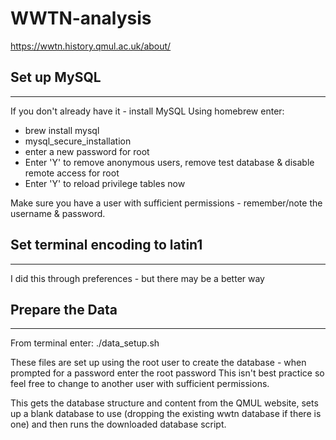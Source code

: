 # WWTN-analysis
https://wwtn.history.qmul.ac.uk/about/

## Set up MySQL
------------

If you don't already have it - install MySQL Using homebrew enter: 
* brew install mysql
* mysql_secure_installation
* enter a new password for root
* Enter 'Y' to remove anonymous users, remove test database & disable remote
access for root
* Enter 'Y' to reload privilege tables now

Make sure you have a user with sufficient permissions - remember/note the
username & password.

## Set terminal encoding to latin1
-------------------------------

I did this through preferences - but there may be a better way

## Prepare the Data
----------------
From terminal enter: ./data_setup.sh

These files are set up using the root user to create the database - when
prompted for a password enter the root password This isn't best practice so feel
free to change to another user with sufficient permissions. 

This gets the database structure and content from the QMUL website, sets up a
blank database to use (dropping the existing wwtn database if there is one) and
then runs the downloaded database script.

